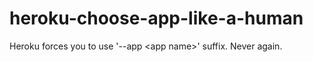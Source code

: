 heroku-choose-app-like-a-human
==============================

 Heroku forces you to use '--app &lt;app name>' suffix. Never again. 